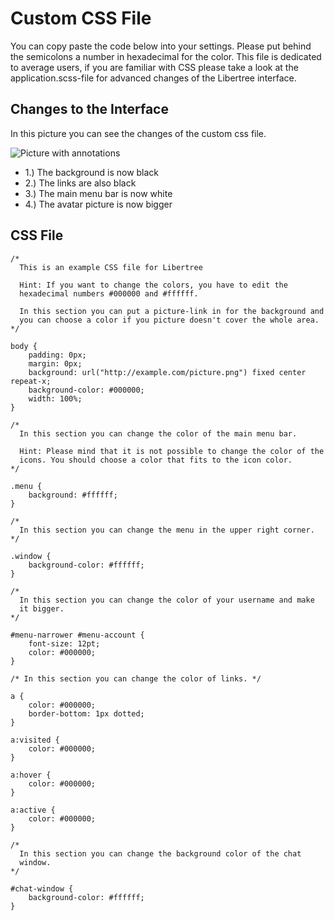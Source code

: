 # Custom CSS File

You can copy paste the code below into your settings. Please put
behind the semicolons a number in hexadecimal for the color. This file
is dedicated to average users, if you are familiar with CSS please
take a look at the application.scss-file for advanced changes of the
Libertree interface.

## Changes to the Interface

In this picture you can see the changes of the custom css file.

![Picture with annotations](/images/docs/custom-css.png)

* 1.) The background is now black
* 2.) The links are also black
* 3.) The main menu bar is now white
* 4.) The avatar picture is now bigger

## CSS File

~~~
/*
  This is an example CSS file for Libertree

  Hint: If you want to change the colors, you have to edit the
  hexadecimal numbers #000000 and #ffffff.

  In this section you can put a picture-link in for the background and
  you can choose a color if you picture doesn't cover the whole area.
*/

body {
    padding: 0px;
    margin: 0px;
    background: url("http://example.com/picture.png") fixed center repeat-x;
    background-color: #000000;
    width: 100%;
}

/*
  In this section you can change the color of the main menu bar.

  Hint: Please mind that it is not possible to change the color of the
  icons. You should choose a color that fits to the icon color.
*/

.menu {
    background: #ffffff;
}

/*
  In this section you can change the menu in the upper right corner.
*/

.window {
    background-color: #ffffff;
}

/*
  In this section you can change the color of your username and make
  it bigger.
*/

#menu-narrower #menu-account {
    font-size: 12pt;
    color: #000000;
}

/* In this section you can change the color of links. */

a {
    color: #000000;
    border-bottom: 1px dotted;
}

a:visited {
    color: #000000;
}

a:hover {
    color: #000000;
}

a:active {
    color: #000000;
}

/*
  In this section you can change the background color of the chat
  window.
*/

#chat-window {
    background-color: #ffffff;
}
~~~
